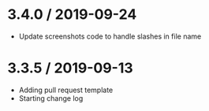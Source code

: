 3.4.0 / 2019-09-24
===================
- Update screenshots code to handle slashes in file name

3.3.5 / 2019-09-13
===================
- Adding pull request template
- Starting change log